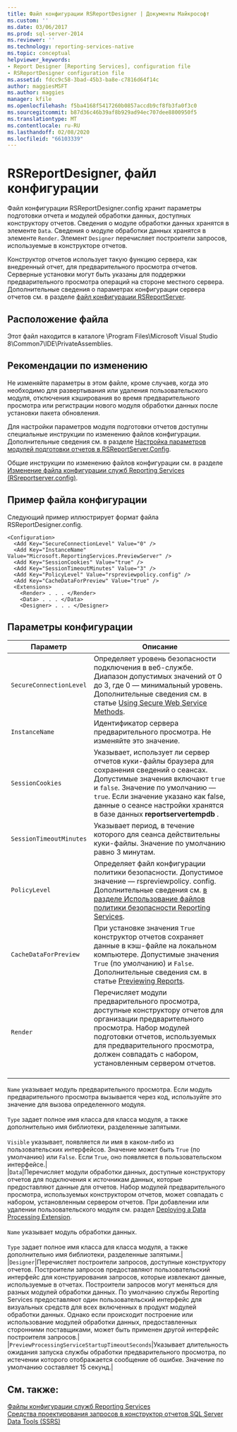 ```yaml
---
title: Файл конфигурации RSReportDesigner | Документы Майкрософт
ms.custom: ''
ms.date: 03/06/2017
ms.prod: sql-server-2014
ms.reviewer: ''
ms.technology: reporting-services-native
ms.topic: conceptual
helpviewer_keywords:
- Report Designer [Reporting Services], configuration file
- RSReportDesigner configuration file
ms.assetid: fdcc9c58-3bad-45b3-ba8e-c7816d64f14c
author: maggiesMSFT
ms.author: maggies
manager: kfile
ms.openlocfilehash: f5ba4168f5417260b0857accdb9cf8fb3fa0f3c0
ms.sourcegitcommit: b87d36c46b39af8b929ad94ec707dee8800950f5
ms.translationtype: MT
ms.contentlocale: ru-RU
ms.lasthandoff: 02/08/2020
ms.locfileid: "66103339"
---
```

# <a name="rsreportdesigner-configuration-file"></a>RSReportDesigner, файл конфигурации
  Файл конфигурации RSReportDesigner.config хранит параметры подготовки отчета и модулей обработки данных, доступных конструктору отчетов. Сведения о модуле обработки данных хранятся в элементе `Data`. Сведения о модуле обработки данных хранятся в элементе `Render`. Элемент `Designer` перечисляет построители запросов, используемые в конструкторе отчетов.  
  
 Конструктор отчетов использует такую функцию сервера, как внедренный отчет, для предварительного просмотра отчетов. Серверные установки могут быть указаны для поддержки предварительного просмотра операций на стороне местного сервера. Дополнительные сведения о параметрах конфигурации сервера отчетов см. в разделе [файл конфигурации RSReportServer](rsreportserver-config-configuration-file.md).  
  
## <a name="file-location"></a>Расположение файла  
 Этот файл находится в каталоге \Program Files\Microsoft Visual Studio 8\Common7\IDE\PrivateAssemblies.  
  
## <a name="editing-guidelines"></a>Рекомендации по изменению  
 Не изменяйте параметры в этом файле, кроме случаев, когда это необходимо для развертывания или удаления пользовательского модуля, отключения кэширования во время предварительного просмотра или регистрации нового модуля обработки данных после установки пакета обновления.  
  
 Для настройки параметров модуля подготовки отчетов доступны специальные инструкции по изменению файлов конфигурации. Дополнительные сведения см. в разделе [Настройка параметров модулей подготовки отчетов в RSReportServer.Config](../customize-rendering-extension-parameters-in-rsreportserver-config.md).  
  
 Общие инструкции по изменению файлов конфигурации см. в разделе [Изменение файла конфигурации служб Reporting Services (RSreportserver.config)](modify-a-reporting-services-configuration-file-rsreportserver-config.md).  
  
## <a name="example-configuration-file"></a>Пример файла конфигурации  
 Следующий пример иллюстрирует формат файла RSReportDesigner.config.  
  
```  
<Configuration>  
  <Add Key="SecureConnectionLevel" Value="0" />  
  <Add Key="InstanceName" Value="Microsoft.ReportingServices.PreviewServer" />  
  <Add Key="SessionCookies" Value="true" />  
  <Add Key="SessionTimeoutMinutes" Value="3" />  
  <Add Key="PolicyLevel" Value="rspreviewpolicy.config" />  
  <Add Key="CacheDataForPreview" Value="true" />  
  <Extensions>  
    <Render> . . . </Render>  
    <Data> . . . </Data>  
    <Designer> . . . </Designer>  
```  
  
## <a name="configuration-settings"></a>Параметры конфигурации  
  
|Параметр|Описание|  
|-------------|-----------------|  
|`SecureConnectionLevel`|Определяет уровень безопасности подключения в веб-службе. Диапазон допустимых значений от 0 до 3, где 0 — минимальный уровень. Дополнительные сведения см. в статье [Using Secure Web Service Methods](../report-server-web-service/net-framework/using-secure-web-service-methods.md).|  
|`InstanceName`|Идентификатор сервера предварительного просмотра. Не изменяйте это значение.|  
|`SessionCookies`|Указывает, использует ли сервер отчетов куки-файлы браузера для сохранения сведений о сеансах. Допустимые значения включают `true` и `false`. Значение по умолчанию — `true`. Если значение указано как false, данные о сеансе настройки хранятся в базе данных **reportservertempdb** .|  
|`SessionTimeoutMinutes`|Указывает период, в течение которого для сеанса действительны куки-файлы. Значение по умолчанию равно 3 минутам.|  
|`PolicyLevel`|Определяет файл конфигурации политики безопасности. Допустимое значение — rspreviewpolicy. config. Дополнительные сведения см. [в разделе Использование файлов политики безопасности Reporting Services](../extensions/secure-development/using-reporting-services-security-policy-files.md).|  
|`CacheDataForPreview`|При установке значения `True` конструктор отчетов сохраняет данные в кэш-файле на локальном компьютере. Допустимые значения `True` (по умолчанию) и `False`. Дополнительные сведения см. в статье [Previewing Reports](../reports/previewing-reports.md).|  
|`Render`|Перечисляет модули предварительного просмотра, доступные конструктору отчетов для организации предварительного просмотра. Набор модулей подготовки отчетов, используемых для предварительного просмотра, должен совпадать с набором, установленным сервером отчетов.<br /><br /> 
  `Name` указывает модуль предварительного просмотра. Если модуль предварительного просмотра вызывается через код, используйте это значение для вызова определенного модуля.<br /><br /> 
  `Type` задает полное имя класса для класса модуля, а также дополнительно имя библиотеки, разделенные запятыми.<br /><br /> 
  `Visible` указывает, появляется ли имя в каком-либо из пользовательских интерфейсов. Значение может быть `True` (по умолчанию) или `False`. Если `True`, оно появляется в пользовательском интерфейсе.|  
|`Data`|Перечисляет модули обработки данных, доступные конструктору отчетов для подключения к источникам данных, которые предоставляют данные для отчетов. Набор модулей предварительного просмотра, используемых конструктором отчетов, может совпадать с набором, установленным сервером отчетов. При добавлении или удалении пользовательского модуля см. раздел [Deploying a Data Processing Extension](../extensions/data-processing/deploying-a-data-processing-extension.md).<br /><br /> 
  `Name` указывает модуль обработки данных.<br /><br /> 
  `Type` задает полное имя класса для класса модуля, а также дополнительно имя библиотеки, разделенные запятыми.|  
|`Designer`|Перечисляет построители запросов, доступные конструктору отчетов. Построители запросов предоставляют пользовательский интерфейс для конструирования запросов, которые извлекают данные, используемые в отчетах. Построители запросов могут меняться для разных модулей обработки данных. По умолчанию службы Reporting Services предоставляют один пользовательский интерфейс для визуальных средств для всех включенных в продукт модулей обработки данных. Однако если происходит построение или использование модулей обработки данных, предоставленных сторонними поставщиками, может быть применен другой интерфейс построителя запросов.|  
|`PreviewProcessingServiceStartupTimeoutSeconds`|Указывает длительность ожидания запуска службы обработки предварительного просмотра, по истечении которого отображается сообщение об ошибке. Значение по умолчанию составляет 15 секунд.|  
  
## <a name="see-also"></a>См. также:  
 [Файлы конфигурации служб Reporting Services](reporting-services-configuration-files.md)   
 [Средства проектирования запросов в конструктор отчетов SQL Server Data Tools &#40;SSRS&#41;](../report-data/query-design-tools-ssrs.md)  
  
  

